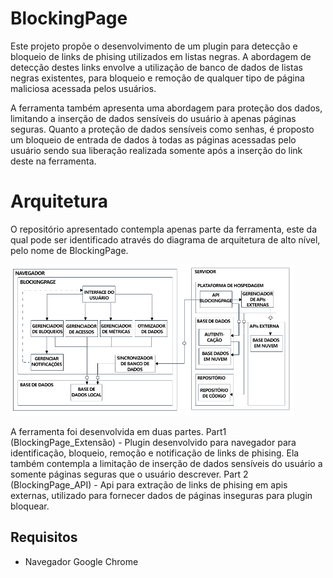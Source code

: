 # BlockingPage
Este projeto propõe o desenvolvimento de um plugin para detecção e bloqueio de links de phising utilizados em listas negras. A abordagem de detecção destes links envolve a utilização de banco de dados de listas negras existentes, para bloqueio e remoção de qualquer tipo de página maliciosa acessada pelos usuários.

A ferramenta também apresenta uma abordagem para proteção dos dados, limitando a inserção de dados sensíveis do usuário à apenas páginas seguras. Quanto a proteção de dados sensíveis como senhas, é proposto um bloqueio de entrada de dados à todas as páginas acessadas pelo usuário sendo sua liberação realizada somente após a inserção do link deste na ferramenta.

# Arquitetura
O repositório apresentado contempla apenas parte da ferramenta, este da qual pode ser identificado através do diagrama de arquitetura de alto nível, pelo nome de BlockingPage.

<img src="images/arquitetura.png" alt="Arquitetura do sistema" width="90%" height="90%">

A ferramenta foi desenvolvida em duas partes.
    Part1 (BlockingPage_Extensão) - Plugin desenvolvido para navegador para identificação, bloqueio, remoção e notificação de links de phising. Ela também contempla a limitação de inserção de dados sensíveis do usuário a somente páginas seguras que o usuário descrever.
    Part 2 (BlockingPage_API) - Api para extração de links de phising em apis externas, utilizado para fornecer dados de páginas inseguras para plugin bloquear.

## Requisitos
* Navegador Google Chrome